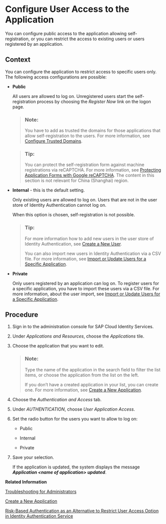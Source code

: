 <!-- loio8b147c46269243dd8e5a42feb8b5a2ef -->

# Configure User Access to the Application

You can configure public access to the application allowing self-registration, or you can restrict the access to existing users or users registered by an application.



## Context

You can configure the application to restrict access to specific users only. The following access configurations are possible:

-   **Public**

    All users are allowed to log on. Unregistered users start the self-registration process by choosing the *Register Now* link on the logon page.

    > ### Note:  
    > You have to add as trusted the domains for those applications that allow self-registration to the users. For more information, see [Configure Trusted Domains](configure-trusted-domains-08fa1fe.md).

    > ### Tip:  
    > You can protect the self-registration form against machine registrations via reCAPTCHA. For more information, see [Protecting Application Forms with Google reCAPTCHA](protecting-application-forms-with-google-recaptcha-b84ce17.md). The content in this section is not relevant for China \(Shanghai\) region.

-   **Internal** - this is the default setting.

    Only existing users are allowed to log on. Users that are not in the user store of Identity Authentication cannot log on.

    When this option is chosen, self-registration is not possible.

    > ### Tip:  
    > For more information how to add new users in the user store of Identity Authentication, see [Create a New User](create-a-new-user-348deef.md).
    > 
    > You can also import new users in Identity Authentication via a CSV file. For more information, see [Import or Update Users for a Specific Application](import-or-update-users-for-a-specific-application-33838e0.md).

-   **Private**

    Only users registered by an application can log on. To register users for a specific application, you have to import these users via a CSV file. For more information, about the user import, see [Import or Update Users for a Specific Application](import-or-update-users-for-a-specific-application-33838e0.md).




## Procedure

1.  Sign in to the administration console for SAP Cloud Identity Services.

2.  Under *Applications and Resources*, choose the *Applications* tile.

3.  Choose the application that you want to edit.

    > ### Note:  
    > Type the name of the application in the search field to filter the list items, or choose the application from the list on the left.
    > 
    > If you don’t have a created application in your list, you can create one. For more information, see [Create a New Application](create-a-new-application-0d4b255.md).

4.  Choose the *Authentication and Access* tab.

5.  Under *AUTHENTICATION*, choose *User Application Access*.

6.  Set the radio button for the users you want to allow to log on:

    -   Public

    -   Internal

    -   Private

7.  Save your selection.

    If the application is updated, the system displays the message ***Application <name of application\> updated***.


**Related Information**  


[Troubleshooting for Administrators](troubleshooting-for-administrators-f80beb5.md "This section is intended to help administrators deal with error messages in the administration console for SAP Cloud Identity Services.")

[Create a New Application](create-a-new-application-0d4b255.md "You can create a new application and customize it to comply with your company requirements.")

[Risk-Based Authentication as an Alternative to Restrict User Access Option in Identity Authentication Service](https://scn.sap.com/community/developer-center/cloud-platform/blog/2016/07/13/risk-based-authentication-as-an-alternative-to-the-restrict-user-access-option-in-sap-cloud-identity-service)

